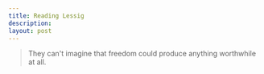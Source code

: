 ```yaml
---
title: Reading Lessig
description:
layout: post
---
```


> They can't imagine that freedom could produce anything worthwhile at all.
